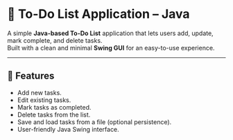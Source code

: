 # 📝 To-Do List Application – Java

A simple **Java-based To-Do List** application that lets users add, update, mark complete, and delete tasks.  
Built with a clean and minimal **Swing GUI** for an easy-to-use experience.

---

## 📌 Features
- Add new tasks.
- Edit existing tasks.
- Mark tasks as completed.
- Delete tasks from the list.
- Save and load tasks from a file (optional persistence).
- User-friendly Java Swing interface.
